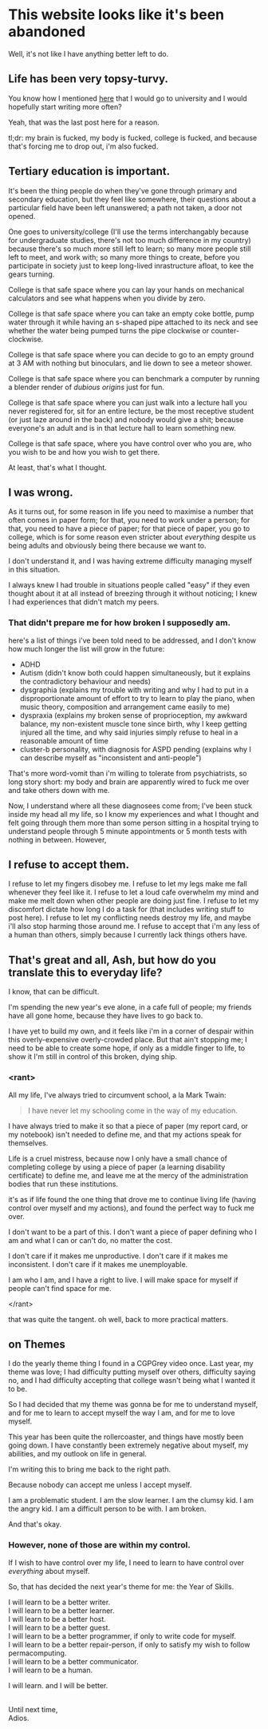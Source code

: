 # This website looks like it's been abandoned

Well, it's not like I have anything better left to do.

## Life has been very topsy-turvy.

You know how I mentioned [here](/2022/October/teeny.html) that I would go to university and I would hopefully start writing more often?

Yeah, that was the last post here for a reason.

tl;dr: my brain is fucked, my body is fucked, college is fucked, and because that's forcing me to drop out, i'm also fucked.

## Tertiary education is important.

It's been the thing people do when they've gone through primary and secondary education, but they feel like somewhere, their questions about a particular field have been left unanswered; a path not taken, a door not opened.

One goes to university/college (I'll use the terms interchangably because for undergraduate studies, there's not too much difference in my country) because there's so much more still left to learn; so many more people still left to meet, and work with; so many more things to create, before you participate in society just to keep long-lived inrastructure afloat, to kee the gears turning.

College is that safe space where you can lay your hands on mechanical calculators and see what happens when you divide by zero.

College is that safe space where you can take an empty coke bottle, pump water through it while having an s-shaped pipe attached to its neck and see whether the water being pumped turns the pipe clockwise or counter-clockwise.

College is that safe space where you can decide to go to an empty ground at 3 AM with nothing but binoculars, and lie down to see a meteor shower.

College is that safe space where you can benchmark a computer by running a blender render of _dubious origins_ just for fun.

College is that safe space where you can just walk into a lecture hall you never registered for, sit for an entire lecture, be the most receptive student (or just laze around in the back) and nobody would give a shit; because everyone's an adult and is in that lecture hall to learn something new.

College is that safe space, where you have control over who you are, who you wish to be and how you wish to get there.


At least, that's what I thought.

## I was wrong.

As it turns out, for some reason in life you need to maximise a number that often comes in paper form; for that, you need to work under a person; for that, you need to have a piece of paper; for that piece of paper, you go to college, which is for some reason even stricter about _everything_ despite us being adults and obviously being there because we want to.

I don't understand it, and I was having extreme difficulty managing myself in this situation.

I always knew I had trouble in situations people called "easy" if they even thought about it at all instead of breezing through it without noticing; I knew I had experiences that didn't match my peers.

### That didn't prepare me for how broken I supposedly am.

here's a list of things i've been told need to be addressed, and I don't know how much longer the list will grow in the future:

- ADHD
- Autism (didn't know both could happen simultaneously, but it explains the contradictory behaviour and needs)
- dysgraphia (explains my trouble with writing and why I had to put in a disproportionate amount of effort to try to learn to play the piano, when music theory, composition and arrangement came easily to me)
- dyspraxia (explains my broken sense of proprioception, my awkward balance, my non-existent muscle tone since birth, why I keep getting injured all the time, and why said injuries simply refuse to heal in a reasonable amount of time
- cluster-b personality, with diagnosis for ASPD pending (explains why I can describe myself as "inconsistent and anti-people")

That's more word-vomit than i'm willing to tolerate from psychiatrists, so long story short: my body and brain are apparently wired to fuck me over and take others down with me.

Now, I understand where all these diagnosees come from; I've been stuck inside my head all my life, so I know my experiences and what I thought and felt going through them more than some person sitting in a hospital trying to understand people through 5 minute appointments or 5 month tests with nothing in between. However,

## I refuse to accept them.

I refuse to let my fingers disobey me.
I refuse to let my legs make me fall whenever they feel like it.
I refuse to let a loud cafe overwhelm my mind and make me melt down when other people are doing just fine.
I refuse to let my discomfort dictate how long I do a task for (that includes writing stuff to post here).
I refuse to let my conflicting needs destroy my life, and maybe i'll also stop harming those around me.
I refuse to accept that i'm any less of a human than others, simply because I currently lack things others have.

## That's great and all, Ash, but how do you translate this to everyday life?

I know, that can be difficult.

I'm spending the new year's eve alone, in a cafe full of people; my friends have all gone home, because they have lives to go back to.

I have yet to build my own, and it feels like i'm in a corner of despair within this overly-expensive overly-crowded place. But that ain't stopping me; I need to be able to create some hope, if only as a middle finger to life, to show it I'm still in control of this broken, dying ship.

### \<rant\>

All my life, I've always tried to circumvent school, a la Mark Twain:

> I have never let my schooling come in the way of my education.

I have always tried to make it so that a piece of paper (my report card, or my notebook) isn't needed to define me, and that my actions speak for themselves.

Life is a cruel mistress, because now I only have a small chance of completing college by using a piece of paper (a learning disability certificate) to define me, and leave me at the mercy of the administration bodies that run these institutions.

it's as if life found the one thing that drove me to continue living life (having control over myself and my actions), and found the perfect way to fuck me over.

I don't want to be a part of this. I don't want a piece of paper defining who I am and what I can or can't do, no matter the cost.

I don't care if it makes me unproductive. I don't care if it makes me inconsistent. I don't care if it makes me unemployable.

I am who I am, and I have a right to live. I will make space for myself if people can't find space for me.

\</rant\>

that was quite the tangent. oh well, back to more practical matters.

## on Themes

I do the yearly theme thing I found in a CGPGrey video once. Last year, my theme was love; I had difficulty putting myself over others, difficulty saying no, and I had difficulty accepting that college wasn't being what I wanted it to be. 

So I had decided that my theme was gonna be for me to understand myself, and for me to learn to accept myself the way I am, and for me to love myself.

This year has been quite the rollercoaster, and things have mostly been going down. I have constantly been extremely negative about myself, my abilities, and my outlook on life in general.

I'm writing this to bring me back to the right path.

Because nobody can accept me unless I accept myself.

I am a problematic student. I am the slow learner. I am the clumsy kid. I am the angry kid. I am a difficult person to be with. I am broken.

And that's okay.

### However, none of those are within my control.

If I wish to have control over my life, I need to learn to have control over _everything_ about myself.

So, that has decided the next year's theme for me: the Year of Skills.

I will learn to be a better writer. <br>
I will learn to be a better learner. <br>
I will learn to be a better host. <br>
I will learn to be a better guest. <br>
I will learn to be a better programmer, if only to write code for myself. <br>
I will learn to be a better repair-person, if only to satisfy my wish to follow permacomputing. <br>
I will learn to be a better communicator. <br>
I will learn to be a human.

I will learn. and I will be better. <br><br>


Until next time, <br>
Adios.

